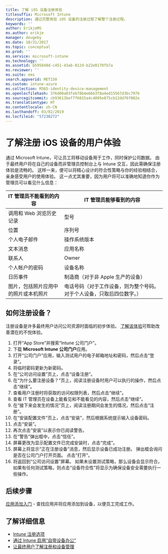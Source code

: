 ```yaml
---
title: 了解 iOS 设备注册体验
titlesuffix: Microsoft Intune
description: 通过完整体验 iOS 设备的注册过程了解整个注册过程。
keywords: ''
author: ErikjeMS
ms.author: erikje
manager: dougeby
ms.date: 10/31/2017
ms.topic: conceptual
ms.prod: ''
ms.service: microsoft-intune
ms.technology: ''
ms.assetid: b595848d-c451-43ab-812d-b22e0170fb7a
ms.reviewer: ''
ms.suite: ems
search.appverid: MET150
ms.custom: intune-azure
ms.collection: M365-identity-device-management
ms.openlocfilehash: 376d00a03feb78b4e66b3f8a4ed15567d3bc7976
ms.sourcegitcommit: cb93613bef7f6015a4c4095e875cb12dd76f002e
ms.translationtype: HT
ms.contentlocale: zh-CN
ms.lasthandoff: 03/02/2019
ms.locfileid: "57230272"
---
```

# <a name="understand-the-users-experience-enrolling-an-ios-device"></a>了解注册 iOS 设备的用户体验

通过 Microsoft Intune，可让员工将移动设备用于工作，同时保护公司数据。 由于最终用户将在自己的设备而非管理员控制台上与 Intune 交互，因此需确保注册体验是流畅的。 这样一来，便可以将精心设计的符合性策略与你的经验相结合，亲身感受用户的使用体验。 这一点尤其重要，因为用户将可以准确地知道你作为管理员可以看见什么信息：

| IT 管理员不能看到的内容 | IT 管理员能够看到的内容 |
|---|---|
| 调用和 Web 浏览历史记录 | 型号 |
| 位置 | 序列号 |
| 个人电子邮件 | 操作系统版本 |
| 文本消息 | 应用名称 |
| 联系人 | Owner |
| 个人帐户的密码 | 设备名称 |
| 日历事件 | 制造商（对于非 Apple 生产的设备） |
| 图片，包括照片应用中的照片或本机照片 | 电话号码（对于工作设备，则为整个号码。 对于个人设备，只取后四位数字。） |

## <a name="how-do-i-enroll-a-device"></a>如何注册设备？

注册设备是许多最终用户访问公司资源时面临的初步体验。 [了解该体验](end-user-educate.md)可帮助改善潜在的不悦体验。

1. 打开“App Store”并搜索“Intune 公司门户”。
2. 下载 **Microsoft Intune 公司门户**应用。
3. 打开“公司门户”应用，输入测试用户的电子邮箱地址和密码，然后点击“登录”。
4. 将临时密码更新为新密码。
5. 在“公司访问设置”页上，点击“设备注册”。
6. 在“为什么要注册设备？”页上，阅读注册设备时用户可以执行的操作，然后点击“继续”。
7. 查看用户注册时将获取的访问权限列表，然后点击“继续”。
8. 查看 IT 管理员在设备上能看见和不能看见的内容，然后点击“继续”。
9. 在“接下来会发生的情况”页上，阅读注册期间会发生的情况，然后点击“注册”。
10. 在“安装配置文件”页上，点击“安装”，然后根据系统提示输入设备密码。
11. 点击“安装”。
12. 再次点击“安装”以表示你已阅读警告。
13. 在“警告”弹出框中，点击“信任”。
14. 屏幕更改为显示配置文件已完成安装时，点击“完成”。
15. 屏幕上将显示“正在注册设备”消息，然后显示设备已成功注册。 弹出框会询问是否在公司门户打开页面。 点击“打开”。
16. 将返回到“公司访问设置”屏幕。 如果未设置测试策略，那么设备会显示符合。 如果有任何测试策略，则点击“设备符合性”将显示为确保设备安全需要执行一些操作。

## <a name="next-steps"></a>后续步骤

[应用添加入门](get-started-apps.md) - 查找应用并将应用添加到设备，以便员工完成工作。

## <a name="learn-more"></a>了解详细信息

* [Intune 注册选项](enrollment-options.md)
* [通过 Intune 启用“自带设备办公”](byod-enable.md)
* [让最终用户了解注册和设备管理](end-user-educate.md)
